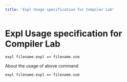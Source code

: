 ```yaml
---
title: 'Expl Usage specification for Compiler Lab'
---
```


# Expl Usage specification for Compiler Lab

```
expl filename.expl => filename.xsm

```

About the usage of above command

```
expl filename.expl => filename.xsm

```
